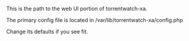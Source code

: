 This is the path to the web UI portion of torrentwatch-xa.

The primary config file is located in /var/lib/torrentwatch-xa/config.php

Change its defaults if you see fit.
